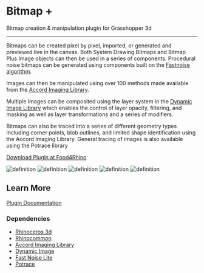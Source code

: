 # Bitmap +
Bitmap creation & manipulation plugin for Grasshopper 3d

---

Bitmaps can be created pixel by pixel, imported, or generated and previewed live in the canvas. Both System Drawing Bitmaps and Bitmap Plus Image objects can then be used in a series of components. Procedural noise bitmaps can be generated using components built on the [Fastnoise algorithm](https://github.com/Auburn/FastNoiseLite).

Images can then be manipulated using over 100 methods made available from the [Accord Imaging Library](http://accord-framework.net/).

Multiple Images can be composited using the layer system in the [Dynamic Image Library](http://dynamicimage.apphb.com/) which enables the control of layer opacity, filtering, and masking as well as layer transformations and a series of modifiers.

Bitmaps can also be traced into a series of different geometry types including corner points, blob outlines, and limited shape identification using the Accord Imaging Library. General tracing of images is also available using the Potrace library

[Download Plugin at Food4Rhino](https://www.food4rhino.com/en/app/bitmap)

![definition](https://user-images.githubusercontent.com/25797596/159039702-3cf6c90c-bdee-4e42-a12f-5b6313b9b709.png)
![definition](https://user-images.githubusercontent.com/25797596/159039697-7fd6be28-1b5d-44fe-aed6-8c81f574ff5b.png)
![definition](https://user-images.githubusercontent.com/25797596/159039699-f9d29504-b555-4b02-aa36-480b25412828.png)
![definition](https://user-images.githubusercontent.com/25797596/159039701-01accaf1-053b-40d4-b38d-b6a4b006ddcb.png)
![definition](https://user-images.githubusercontent.com/25797596/159039694-6753fc05-f421-4561-84ea-d1f4012191cd.png)

## Learn More

[Plugin Documentation](https://interopxyz.gitbook.io/bitmap-plus/)

### Dependencies
 - [Rhinoceros 3d](https://www.rhino3d.com/)
 - [Rhinocommon](https://www.nuget.org/packages/RhinoCommon/5.12.50810.13095)
 - [Accord Imaging Library](http://accord-framework.net/)
 - [Dynamic Image](http://dynamicimage.apphb.com/)
 - [Fast Noise Lite](https://github.com/Auburn/FastNoiseLite)
 - [Potrace](http://potrace.sourceforge.net/)
